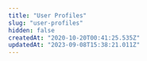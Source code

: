 ```yaml
---
title: "User Profiles"
slug: "user-profiles"
hidden: false
createdAt: "2020-10-20T00:41:25.535Z"
updatedAt: "2023-09-08T15:38:21.011Z"
---
```

